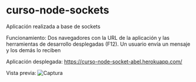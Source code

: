 # curso-node-sockets
Aplicación realizada a base de sockets

Funcionamiento: Dos navegadores con la URL de la aplicación y las herramientas de desarrollo desplegadas (F12). Un usuario envía un mensaje y los demás lo reciben

Aplicación desplegada:
https://curso-node-socket-abel.herokuapp.com/

Vista previa:
![Captura](https://user-images.githubusercontent.com/55484655/131576471-f2f2a728-1f39-4ab6-9b55-e26690c1ace7.PNG)
